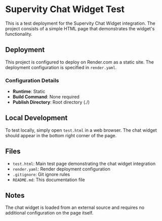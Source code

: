 # Supervity Chat Widget Test

This is a test deployment for the Supervity Chat Widget integration. The project consists of a simple HTML page that demonstrates the widget's functionality.

## Deployment

This project is configured to deploy on Render.com as a static site. The deployment configuration is specified in `render.yaml`.

### Configuration Details

- **Runtime**: Static
- **Build Command**: None required
- **Publish Directory**: Root directory (./)

## Local Development

To test locally, simply open `test.html` in a web browser. The chat widget should appear in the bottom right corner of the page.

## Files

- `test.html`: Main test page demonstrating the chat widget integration
- `render.yaml`: Render deployment configuration
- `.gitignore`: Git ignore rules
- `README.md`: This documentation file

## Notes

The chat widget is loaded from an external source and requires no additional configuration on the page itself. 
